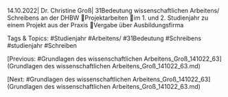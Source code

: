 14.10.2022| Dr. Christine Groß| 31Bedeutung wissenschaftlichen Arbeitens/ 
Schreibens an der DHBW
Projektarbeiten
im 1. und 2. Studienjahr zu einem Projekt aus der Praxis
Vergabe über Ausbildungsfirma

   Tags & Topics:
   #Studienjahr
   #Arbeitens/
   #31Bedeutung
   #Schreibens
   #studienjahr
   #Schreiben

[Previous: #Grundlagen des wissenschaftlichen Arbeitens_Groß_141022_63](Grundlagen des wissenschaftlichen Arbeitens_Groß_141022_63.md)

[Next: #Grundlagen des wissenschaftlichen Arbeitens_Groß_141022_63](Grundlagen des wissenschaftlichen Arbeitens_Groß_141022_63.md)